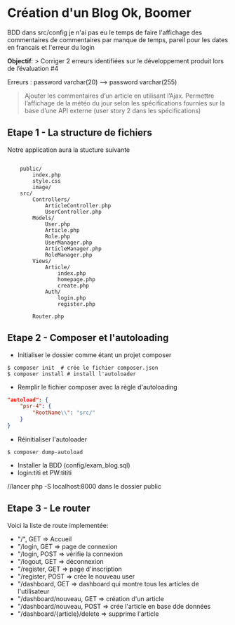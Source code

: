 # Création d'un Blog Ok, Boomer

BDD dans src/config
je n'ai pas eu le temps de faire l'affichage des commentaires de commentaires par manque de temps, pareil pour les dates en francais et l'erreur du login

**Objectif**:  > Corriger 2 erreurs identifiées sur le développement produit lors de l’évaluation #4  

Erreurs : 
password varchar(20) --> password varchar(255)


 > Ajouter les commentaires d’un article en utilisant l’Ajax.
 > Permettre l’affichage de la météo du jour selon les spécifications fournies sur la base d’une API externe (user story 2 dans les spécifications)

## Etape 1 - La structure de fichiers

Notre application aura la stucture suivante

```

    public/
        index.php
        style.css
        image/
    src/
        Controllers/
            ArticleController.php
            UserController.php           
        Models/
            User.php
            Article.php
            Role.php
            UserManager.php
            ArticleManager.php
            RoleManager.php
        Views/
            Article/
                index.php
                homepage.php
                create.php
            Auth/
                login.php
                register.php
            
        Router.php
```

## Etape 2 - Composer et l'autoloading

- Initialiser le dossier comme étant un projet composer

```shell
$ composer init  # crée le fichier composer.json
$ composer install # install l'autoloader
```

- Remplir le fichier composer avec la règle d'autoloading

```json
"autoload": {
    "psr-4": {
        "RootName\\": "src/"
    }
}
```

- Réinitialiser l'autoloader

```shell
$ composer dump-autoload
```
- Installer la BDD (config/exam_blog.sql)
- login:titi et PW:tititi

//lancer php -S localhost:8000 dans le dossier public

## Etape 3 - Le router


Voici la liste de route implementée:

- "/", GET => Accueil
- "/login, GET => page de connexion
- "/login, POST =>  vérifie la connexion
- "/logout, GET => déconnexion
- "/register, GET => page d'inscription
- "/register, POST =>  crée le nouveau user
- "/dashboard, GET => dashboard qui montre tous les articles de l'utilisateur
- "/dashboard/nouveau, GET => création d'un article
- "/dashboard/nouveau, POST => crée l'article en base dde données
- "/dashboard/{article}/delete => supprime l'article

